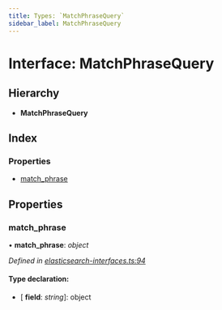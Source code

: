 ```yaml
---
title: Types: `MatchPhraseQuery`
sidebar_label: MatchPhraseQuery
---
```


# Interface: MatchPhraseQuery

## Hierarchy

* **MatchPhraseQuery**

## Index

### Properties

* [match_phrase](matchphrasequery.md#match_phrase)

## Properties

###  match_phrase

• **match_phrase**: *object*

*Defined in [elasticsearch-interfaces.ts:94](https://github.com/terascope/teraslice/blob/b843209f9/packages/types/src/elasticsearch-interfaces.ts#L94)*

#### Type declaration:

* \[ **field**: *string*\]: object
